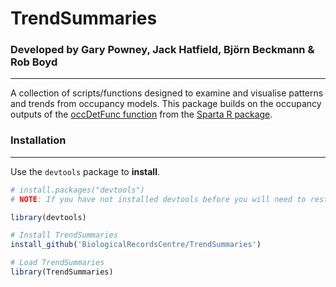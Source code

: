 # TrendSummaries

### Developed by Gary Powney, Jack Hatfield, Björn Beckmann & Rob Boyd

----------------
A collection of scripts/functions designed to examine and visualise patterns and trends from occupancy models. This package builds on the occupancy outputs of the [occDetFunc function](https://github.com/BiologicalRecordsCentre/sparta/blob/master/R/occDetFunc.r) from the [Sparta R package](https://github.com/BiologicalRecordsCentre/sparta "BRC sparta R package").

### Installation
----------------

Use the `devtools` package to **install**.

```r
# install.packages("devtools")
# NOTE: If you have not installed devtools before you will need to restart your R session

library(devtools)

# Install TrendSummaries
install_github('BiologicalRecordsCentre/TrendSummaries')

# Load TrendSummaries
library(TrendSummaries)
```
